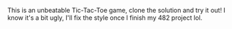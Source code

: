 This is an unbeatable Tic-Tac-Toe game, clone the solution and try it out! I know it's a bit ugly, I'll fix the style once I finish my 482 project lol.
